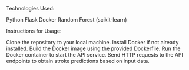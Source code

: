Technologies Used:

Python
Flask
Docker
Random Forest (scikit-learn)

Instructions for Usage:

Clone the repository to your local machine.
Install Docker if not already installed.
Build the Docker image using the provided Dockerfile.
Run the Docker container to start the API service.
Send HTTP requests to the API endpoints to obtain stroke predictions based on input data.
